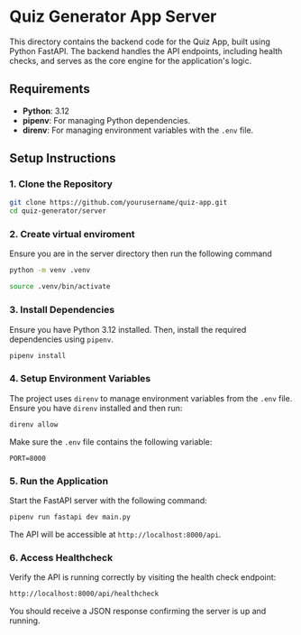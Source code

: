 # Quiz Generator App Server

This directory contains the backend code for the Quiz App, built using Python FastAPI. The backend handles the API endpoints, including health checks, and serves as the core engine for the application's logic.

## Requirements

- **Python**: 3.12
- **pipenv**: For managing Python dependencies.
- **direnv**: For managing environment variables with the `.env` file.

## Setup Instructions

### 1. Clone the Repository

```bash
git clone https://github.com/yourusername/quiz-app.git
cd quiz-generator/server
```

### 2. Create virtual enviroment
Ensure you are in the server directory then run the following command

```bash
python -m venv .venv
```
```bash
source .venv/bin/activate
```

### 3. Install Dependencies

Ensure you have Python 3.12 installed. Then, install the required dependencies using `pipenv`.

```bash
pipenv install
```

### 4. Setup Environment Variables

The project uses `direnv` to manage environment variables from the `.env` file. Ensure you have `direnv` installed and then run:

```bash
direnv allow
```

Make sure the `.env` file contains the following variable:

```plaintext
PORT=8000
```

### 5. Run the Application

Start the FastAPI server with the following command:

```bash
pipenv run fastapi dev main.py
```

The API will be accessible at `http://localhost:8000/api`.

### 6. Access Healthcheck

Verify the API is running correctly by visiting the health check endpoint:

```bash
http://localhost:8000/api/healthcheck
```

You should receive a JSON response confirming the server is up and running.


